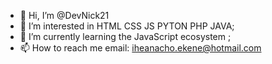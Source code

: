 - 👋 Hi, I’m @DevNick21
- 👀 I’m interested in HTML CSS JS PYTON PHP JAVA;
- 🌱 I’m currently learning the JavaScript ecosystem ;
- 📫 How to reach me email: iheanacho.ekene@hotmail.com

<!---
DevNick21/DevNick21 is a ✨ special ✨ repository because its `README.md` (this file) appears on your GitHub profile.
You can click the Preview link to take a look at your changes.
--->
